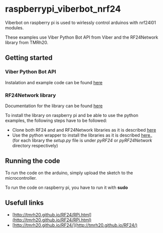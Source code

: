 # raspberrypi_viberbot_nrf24
Viberbot on raspberry pi is used to wirlessly control arduinos with nrf24l01 modules.

These examples use Viber Python Bot API from Viber and the RF24Network library from TMRh20.

## Getting started

### Viber Python Bot API
Instalation and example code can be found [here](https://developers.viber.com/docs/api/python-bot-api/)

### RF24Network library
Documentation for the library can be found [here](http://tmrh20.github.io/RF24Network/)

To install the library on raspberry pi and be able to use the python examples, the following steps have to be followed:
* Clone both RF24 and and RF24Network libraries as it is described [here](http://tmrh20.github.io/RF24Network/md_README.html)
* Use the python wrapper to install the libraries as it is described [here](http://tmrh20.github.io/RF24/Python.html)_
  (for each library the *setup.py* file is under *pyRF24* or *pyRF24Network* directory respectively)
 
## Running the code
To run the code on the arduino, simply upload the sketch to the microcontroller.

To run the code on raspberry pi, you have to run it with **sudo**
  
## Usefull links
* [http://tmrh20.github.io/RF24/RPi.html](http://tmrh20.github.io/RF24/RPi.html)
* [http://tmrh20.github.io/RF24/](http://tmrh20.github.io/RF24/)
